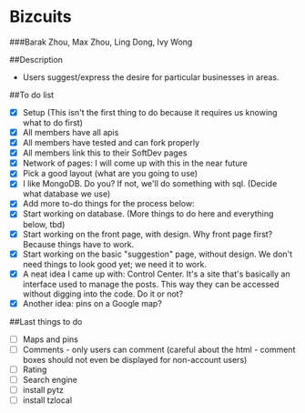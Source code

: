 Bizcuits 
========
###Barak Zhou, Max Zhou, Ling Dong, Ivy Wong

##Description
- Users suggest/express the desire for particular businesses in areas.

##To do list
- [x] Setup (This isn't the first thing to do because it requires us knowing what to do first)
 - [x] All members have all apis
 - [x] All members have tested and can fork properly
- [x] All members link this to their SoftDev pages
- [x] Network of pages: I will come up with this in the near future
- [x] Pick a good layout (what are you going to use)
- [x] I like MongoDB. Do you? If not, we'll do something with sql. (Decide what database we use)
- [x] Add more to-do things for the process below:
- [x] Start working on database. (More things to do here and everything below, tbd)
- [x] Start working on the front page, with design. Why front page first? Because things have to work.
- [x] Start working on the basic "suggestion" page, without design. We don't need things to look good yet; we need it to work.
- [x] A neat idea I came up with: Control Center. It's a site that's basically an interface used to manage the posts. This way they can be accessed without digging into the code. Do it or not?
- [x] Another idea: pins on a Google map?

##Last things to do
- [ ] Maps and pins
- [ ] Comments - only users can comment (careful about the html - comment boxes should not even be displayed for non-account users)
- [ ] Rating
- [ ] Search engine
- [ ] install pytz
- [ ] install tzlocal
